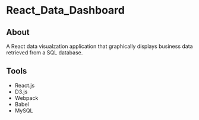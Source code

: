 # React_Data_Dashboard

## About

A React data visualzation application that graphically displays business data retrieved from a SQL database.

## Tools
* React.js
* D3.js
* Webpack
* Babel
* MySQL

